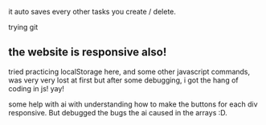 it auto saves every other tasks you create / delete.

trying git 


the website is responsive also!
--
tried practicing localStorage here, and some other javascript commands, was very very lost at first but after some debugging, i got the hang of coding in js! yay! 

some help with ai with understanding how to make the buttons for each div responsive. But debugged the bugs the ai caused in the arrays :D. 
